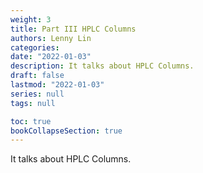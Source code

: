 ```yaml
---
weight: 3
title: Part III HPLC Columns
authors: Lenny Lin
categories: 
date: "2022-01-03"
description: It talks about HPLC Columns.
draft: false
lastmod: "2022-01-03"
series: null
tags: null

toc: true
bookCollapseSection: true
---
```


It talks about HPLC Columns.

<!--more-->

